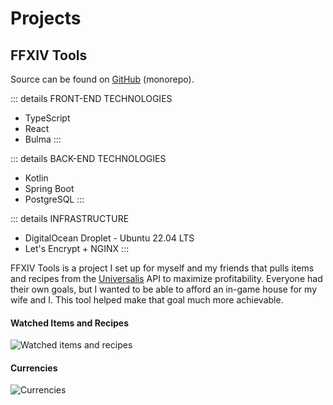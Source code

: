 # Projects

## FFXIV Tools

Source can be found on [GitHub](https://github.com/FFXIV-Tools/ffxiv-tools-web) (monorepo).

::: details FRONT-END TECHNOLOGIES
- TypeScript
- React
- Bulma
:::

::: details BACK-END TECHNOLOGIES
- Kotlin
- Spring Boot
- PostgreSQL
:::

::: details INFRASTRUCTURE
- DigitalOcean Droplet - Ubuntu 22.04 LTS
- Let's Encrypt + NGINX
:::

FFXIV Tools is a project I set up for myself and my friends that pulls items and recipes from the
[Universalis](https://universalis.app/) API to maximize profitability. Everyone had their own goals, but I wanted to be
able to afford an in-game house for my wife and I. This tool helped make that goal much more achievable.

#### Watched Items and Recipes
![Watched items and recipes](/projects/ffxiv-tools1.png)

#### Currencies
![Currencies](/projects/ffxiv-tools2.png)
